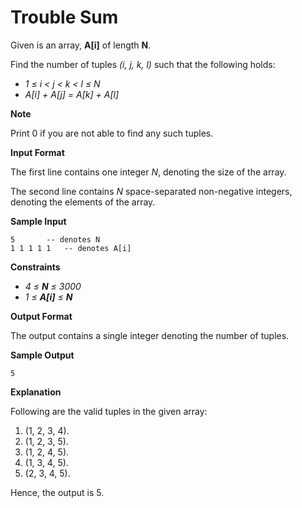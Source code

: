 # Trouble Sum

Given is an array, **A[i]** of length **N**.

Find the number of tuples *(i, j, k, l)* such that the following holds:

- *1 ≤ i < j < k < l ≤ N*
- *A[i] + A[j] = A[k] + A[l]*

**Note**

Print 0 if you are not able to find any such tuples.

**Input Format**

The first line contains one integer *N*, denoting the size of the array.

The second line contains *N* space-separated non-negative integers, denoting the elements of the array.

**Sample Input**
```
5       -- denotes N
1 1 1 1 1   -- denotes A[i]
```
**Constraints**

- *4 ≤ **N** ≤ 3000*
- *1 ≤ **A[i]** ≤ **N***

**Output Format**

The output contains a single integer denoting the number of tuples.

**Sample Output**
```
5
```
**Explanation**

Following are the valid tuples in the given array:

1. (1, 2, 3, 4).
2. (1, 2, 3, 5).
3. (1, 2, 4, 5).
4. (1, 3, 4, 5).
5. (2, 3, 4, 5).

Hence, the output is 5.